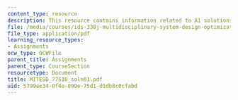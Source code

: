 ```yaml
---
content_type: resource
description: This resource contains information related to A1 solutions.
file: /media/courses/ids-338j-multidisciplinary-system-design-optimization-spring-2010/5799ee340f4e099e75d1d1db8c0cfabd_MITESD_77S10_soln01.pdf
file_type: application/pdf
learning_resource_types:
- Assignments
ocw_type: OCWFile
parent_title: Assignments
parent_type: CourseSection
resourcetype: Document
title: MITESD_77S10_soln01.pdf
uid: 5799ee34-0f4e-099e-75d1-d1db8c0cfabd
---
```

